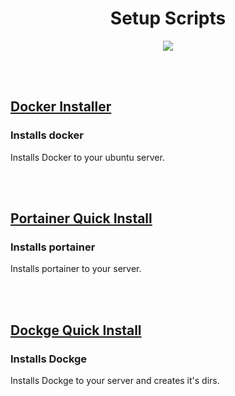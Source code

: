 <h1 align="center">Setup Scripts</h1>
<div align="center"><img src="https://media2.giphy.com/media/yALcFbrKshfoY/200w.gif?cid=6c09b952cmgewei8r28f2du5gui4tyd81dihj2ilamckmc2a&ep=v1_gifs_search&rid=200w.gif&ct=g"></div>

<br><br>

## [Docker Installer](https://github.com/999root/setup-scripts/tree/docker-install)
### Installs docker
Installs Docker to your ubuntu server.

<br><br>

## [Portainer Quick Install](https://github.com/999root/setup-scripts/tree/portainer)
### Installs portainer
Installs portainer to your server.

<br><br>

## [Dockge Quick Install](https://github.com/999root/setup-scripts/tree/dockge)
### Installs Dockge
Installs Dockge to your server and creates it's dirs.
